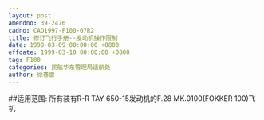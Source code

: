 ```yaml
---
layout: post
amendno: 39-2476
cadno: CAD1997-F100-07R2
title: 修订飞行手册--发动机操作限制
date: 1999-03-09 00:00:00 +0800
effdate: 1999-03-10 00:00:00 +0800
tag: F100
categories: 民航华东管理局适航处
author: 徐春雷
---
```


##适用范围:
所有装有R-R TAY 650-15发动机的F.28 MK.0100(FOKKER 100)飞机


